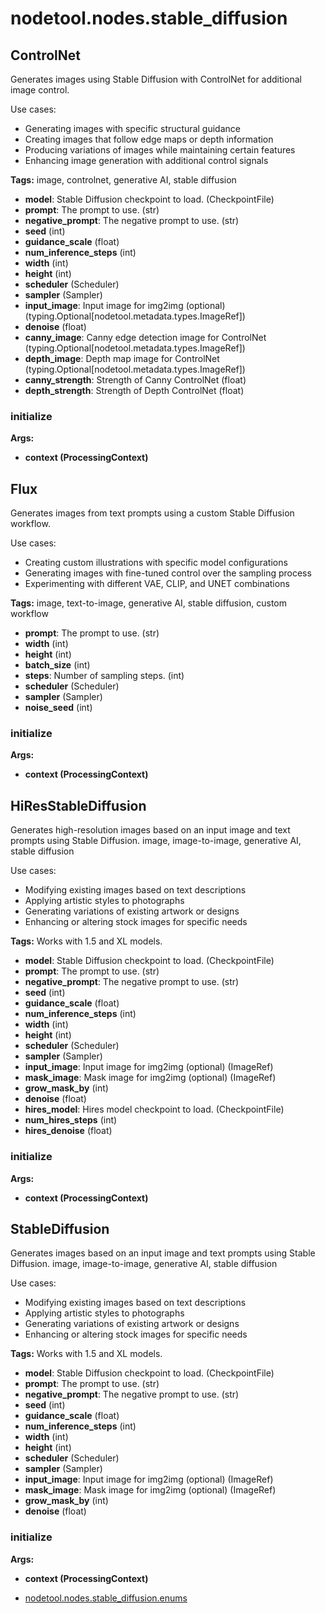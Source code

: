 # nodetool.nodes.stable_diffusion

## ControlNet

Generates images using Stable Diffusion with ControlNet for additional image control.

Use cases:
- Generating images with specific structural guidance
- Creating images that follow edge maps or depth information
- Producing variations of images while maintaining certain features
- Enhancing image generation with additional control signals

**Tags:** image, controlnet, generative AI, stable diffusion

- **model**: Stable Diffusion checkpoint to load. (CheckpointFile)
- **prompt**: The prompt to use. (str)
- **negative_prompt**: The negative prompt to use. (str)
- **seed** (int)
- **guidance_scale** (float)
- **num_inference_steps** (int)
- **width** (int)
- **height** (int)
- **scheduler** (Scheduler)
- **sampler** (Sampler)
- **input_image**: Input image for img2img (optional) (typing.Optional[nodetool.metadata.types.ImageRef])
- **denoise** (float)
- **canny_image**: Canny edge detection image for ControlNet (typing.Optional[nodetool.metadata.types.ImageRef])
- **depth_image**: Depth map image for ControlNet (typing.Optional[nodetool.metadata.types.ImageRef])
- **canny_strength**: Strength of Canny ControlNet (float)
- **depth_strength**: Strength of Depth ControlNet (float)

### initialize

**Args:**
- **context (ProcessingContext)**

## Flux

Generates images from text prompts using a custom Stable Diffusion workflow.

Use cases:
- Creating custom illustrations with specific model configurations
- Generating images with fine-tuned control over the sampling process
- Experimenting with different VAE, CLIP, and UNET combinations

**Tags:** image, text-to-image, generative AI, stable diffusion, custom workflow

- **prompt**: The prompt to use. (str)
- **width** (int)
- **height** (int)
- **batch_size** (int)
- **steps**: Number of sampling steps. (int)
- **scheduler** (Scheduler)
- **sampler** (Sampler)
- **noise_seed** (int)

### initialize

**Args:**
- **context (ProcessingContext)**

## HiResStableDiffusion

Generates high-resolution images based on an input image and text prompts using Stable Diffusion.
image, image-to-image, generative AI, stable diffusion

Use cases:
- Modifying existing images based on text descriptions
- Applying artistic styles to photographs
- Generating variations of existing artwork or designs
- Enhancing or altering stock images for specific needs

**Tags:** Works with 1.5 and XL models.

- **model**: Stable Diffusion checkpoint to load. (CheckpointFile)
- **prompt**: The prompt to use. (str)
- **negative_prompt**: The negative prompt to use. (str)
- **seed** (int)
- **guidance_scale** (float)
- **num_inference_steps** (int)
- **width** (int)
- **height** (int)
- **scheduler** (Scheduler)
- **sampler** (Sampler)
- **input_image**: Input image for img2img (optional) (ImageRef)
- **mask_image**: Mask image for img2img (optional) (ImageRef)
- **grow_mask_by** (int)
- **denoise** (float)
- **hires_model**: Hires model checkpoint to load. (CheckpointFile)
- **num_hires_steps** (int)
- **hires_denoise** (float)

### initialize

**Args:**
- **context (ProcessingContext)**

## StableDiffusion

Generates images based on an input image and text prompts using Stable Diffusion.
image, image-to-image, generative AI, stable diffusion

Use cases:
- Modifying existing images based on text descriptions
- Applying artistic styles to photographs
- Generating variations of existing artwork or designs
- Enhancing or altering stock images for specific needs

**Tags:** Works with 1.5 and XL models.

- **model**: Stable Diffusion checkpoint to load. (CheckpointFile)
- **prompt**: The prompt to use. (str)
- **negative_prompt**: The negative prompt to use. (str)
- **seed** (int)
- **guidance_scale** (float)
- **num_inference_steps** (int)
- **width** (int)
- **height** (int)
- **scheduler** (Scheduler)
- **sampler** (Sampler)
- **input_image**: Input image for img2img (optional) (ImageRef)
- **mask_image**: Mask image for img2img (optional) (ImageRef)
- **grow_mask_by** (int)
- **denoise** (float)

### initialize

**Args:**
- **context (ProcessingContext)**

- [nodetool.nodes.stable_diffusion.enums](stable_diffusion/enums.md)
